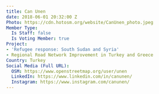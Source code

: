 ```yaml
---
title: Can Unen
date: 2018-06-01 20:32:00 Z
Photo: https://cdn.hotosm.org/website/CanUnen_photo.jpeg
Member Type:
  Is Staff: false
  Is Voting Member: true
Project:
- 'Refugee response: South Sudan and Syria'
- Regional Road Network Improvement in Turkey and Greece
Country: Turkey
Social Media (Full URL):
  OSM: https://www.openstreetmap.org/user/unen
  LinkedIn: https://www.linkedin.com/in/canunen/
  Instagram: https://www.instagram.com/canunen/
---
```


